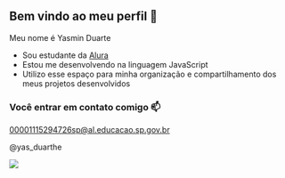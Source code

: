 ## Bem vindo ao meu perfil 💖

Meu nome é Yasmin Duarte

- Sou estudante da [Alura](https://www.alura.com.br)
- Estou me desenvolvendo na linguagem JavaScript
- Utilizo esse espaço para minha organização e compartilhamento dos meus projetos desenvolvidos

 ### Você entrar em contato comigo 📫

 00001115294726sp@al.educacao.sp.gov.br
 
  @yas_duarthe

![](https://media1.tenor.com/m/AksUG62e9fcAAAAC/shy-bunny.gif )
